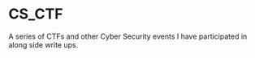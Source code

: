 # CS_CTF
A series of CTFs and other Cyber Security events I have participated in along side write ups.
